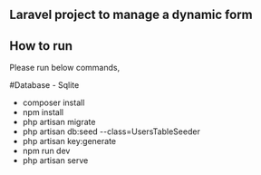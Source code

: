 
## Laravel project to manage a dynamic form

## How to run

Please run below commands,

#Database - Sqlite

- composer install
- npm install
- php artisan migrate
- php artisan db:seed --class=UsersTableSeeder
- php artisan key:generate
- npm run dev
- php artisan serve